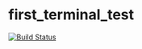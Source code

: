 # first_terminal_test
[![Build Status](https://travis-ci.org/AmandaGxagxa/first_terminal_test.svg?branch=master)](https://travis-ci.org/AmandaGxagxa/first_terminal_test)
